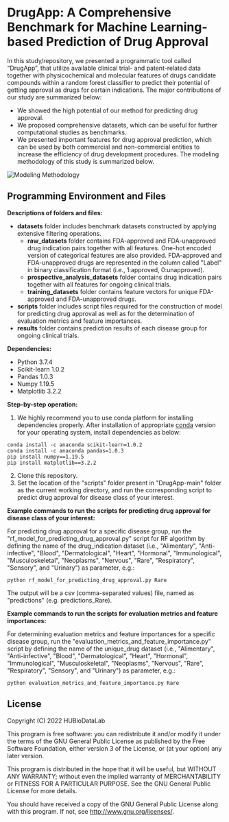 # DrugApp: A Comprehensive Benchmark for Machine Learning-based Prediction of Drug Approval
In this study/repository, we presented a programmatic tool called “DrugApp”, that utilize available clinical trial- and patent-related data together with physicochemical and molecular features of drugs candidate compounds within a random forest classifier to predict their potential of getting approval as drugs for certain indications. The major contributions of our study are summarized below:
* We showed the high potential of our method for predicting drug approval. 
* We proposed comprehensive datasets, which can be useful for further computational studies as benchmarks.
* We presented important features for drug approval prediction, which can be used by both commercial and non-commercial entities to increase the efficiency of drug development procedures.
The modeling methodology of this study is summarized below.

![Modeling Methodology](https://user-images.githubusercontent.com/108183756/177561886-7b15e9b2-74bf-4ee6-9092-146d9cb3c836.PNG)

## Programming Environment and Files
**Descriptions of folders and files:**

*	**datasets** folder includes benchmark datasets constructed by applying extensive filtering operations. 
    * **raw_datasets** folder contains FDA-approved and FDA-unapproved drug indication pairs together with all features. One-hot encoded version of categorical features are also provided. FDA-approved and FDA-unapproved drugs are represented in the column called "Label" in binary classification format (i.e., 1:approved, 0:unapproved).
    * **prospective_analysis_datasets** folder contains drug indication pairs together with all features for ongoing clinical trials.
    * **training_datasets** folder contains feature vectors for unique FDA-approved and FDA-unapproved drugs.
*	**scripts** folder includes script files required for the construction of model for predicting drug approval as well as for the determination of evaluation metrics and feature importances.
*	**results** folder contains prediction results of each disease group for ongoing clinical trials. 

**Dependencies:**

* Python 3.7.4
* Scikit-learn 1.0.2
* Pandas 1.0.3
* Numpy 1.19.5
* Matplotlib 3.2.2

**Step-by-step operation:**
1. We highly recommend you to use conda platform for installing dependencies properly. After installation of appropriate [conda](https://docs.conda.io/projects/conda/en/latest/user-guide/install/index.html) version for your operating system, install dependencies as below:
```
conda install -c anaconda scikit-learn=1.0.2
conda install -c anaconda pandas=1.0.3
pip install numpy==1.19.5
pip install matplotlib==3.2.2
```
2. Clone this repository.
3. Set the location of the "scripts" folder present in "DrugApp-main" folder as the current working directory, and run the corresponding script to predict drug approval for disease class of your interest. 

**Example commands to run the scripts for predicting drug approval for disease class of your interest:**
   
For predicting drug approval for a specific disease group, run the "rf_model_for_predicting_drug_approval.py" script for RF algorithm by defining the name of the drug_indication dataset (i.e., "Alimentary", "Anti-infective", "Blood", "Dermatological", "Heart", "Hormonal", "Immunological", "Musculoskeletal", "Neoplasms", "Nervous", "Rare", "Respiratory", "Sensory", and "Urinary") as parameter, e.g.:
   
```
python rf_model_for_predicting_drug_approval.py Rare
```

The output will be a csv (comma-separated values) file, named as "predictions" (e.g. predictions_Rare).

**Example commands to run the scripts for evaluation metrics and feature importances:**
   
For determining evaluation metrics and feature importances for a specific disease group, run the "evaluation_metrics_and_feature_importance.py" script by defining the name of the unique_drug dataset (i.e., "Alimentary", "Anti-infective", "Blood", "Dermatological", "Heart", "Hormonal", "Immunological", "Musculoskeletal", "Neoplasms", "Nervous", "Rare", "Respiratory", "Sensory", and "Urinary") as parameter, e.g.:
   
```
python evaluation_metrics_and_feature_importance.py Rare
```
   
## License

Copyright (C) 2022 HUBioDataLab

This program is free software: you can redistribute it and/or modify it under the terms of the GNU General Public License as published by the Free Software Foundation, either version 3 of the License, or (at your option) any later version.

This program is distributed in the hope that it will be useful, but WITHOUT ANY WARRANTY; without even the implied warranty of MERCHANTABILITY or FITNESS FOR A PARTICULAR PURPOSE. See the GNU General Public License for more details.

You should have received a copy of the GNU General Public License along with this program. If not, see http://www.gnu.org/licenses/.


